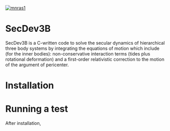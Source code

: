 [![mnras1](https://img.shields.io/badge/MNRAS-10.1093/mnras/stz370-blue.svg)](https://academic.oup.com/mnras/article-abstract/485/1/522/5307896)
# SecDev3B 

SecDev3B is a C-written code to solve the secular dynamics of hierarchical three body systems by integrating the equations of motion which include (for the inner bodies): non-conservative interaction terms (tides plus rotational deformation) and a first-order relativistic correction to the motion of the argument of pericenter. 

# Installation

# Running a test
After installation, 



